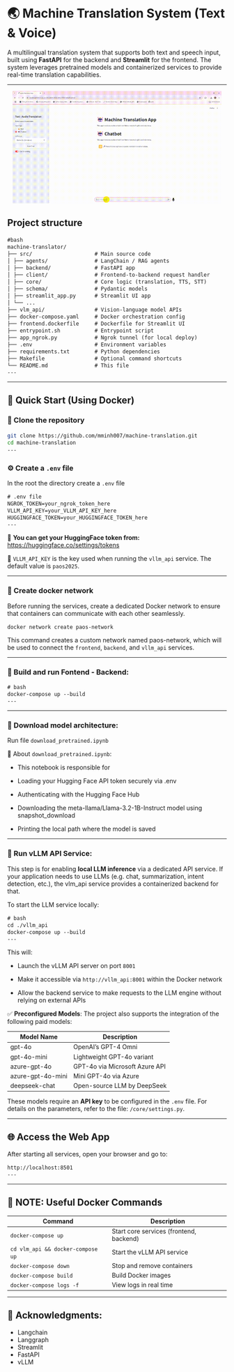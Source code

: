 # :earth_asia: Machine Translation System (Text & Voice)

A multilingual translation system that supports both text and speech input, built using **FastAPI** for the backend and **Streamlit** for the frontend. The system leverages pretrained models and containerized services to provide real-time translation capabilities.

---
<p align="center">
  <img src="/gif/demo.gif" alt="Demo" width="480"/>
</p>


## Project structure
```
#bash
machine-translator/
├── src/                    # Main source code
│ ├── agents/               # LangChain / RAG agents
│ ├── backend/              # FastAPI app
│ ├── client/               # Frontend-to-backend request handler
│ ├── core/                 # Core logic (translation, TTS, STT)
│ ├── schema/               # Pydantic models
│ ├── streamlit_app.py      # Streamlit UI app
│ └── ...
├── vlm_api/                # Vision-language model APIs
├── docker-compose.yaml     # Docker orchestration config
├── frontend.dockerfile     # Dockerfile for Streamlit UI
├── entrypoint.sh           # Entrypoint script
├── app_ngrok.py            # Ngrok tunnel (for local deploy)
├── .env                    # Environment variables
├── requirements.txt        # Python dependencies
├── Makefile                # Optional command shortcuts
└── README.md               # This file
---
```

---

## 🚀 Quick Start (Using Docker)

### 🔗 Clone the repository

```bash
git clone https://github.com/mminh007/machine-translation.git
cd machine-translation
---
```


### ⚙️ **Create a `.env` file**

In the root the directory create a `.env` file

```
# .env file
NGROK_TOKEN=your_ngrok_token_here
VLLM_API_KEY=your_VLLM_API_KEY_here
HUGGINGFACE_TOKEN=your_HUGGINGFACE_TOKEN_here
---
```

:key: **You can get your HuggingFace token from:** https://huggingface.co/settings/tokens

:key: `VLLM_API_KEY` is the key used when running the `vllm_api` service.
The default value is `paos2025`.

---

### 👀 Create docker network
Before running the services, create a dedicated Docker network to ensure that containers can communicate with each other seamlessly.

```
docker network create paos-network
```
This command creates a custom network named paos-network, which will be used to connect the `frontend`, `backend`, and `vllm_api` services.

---

### :running: Build and run Fontend - Backend:

```
# bash
docker-compose up --build
---
```

---

### 👀 Download model architecture:
Run file `download_pretrained.ipynb`

📄 About `download_pretrained.ipynb`:
-   This notebook is responsible for
  
-   Loading your Hugging Face API token securely via .env

-   Authenticating with the Hugging Face Hub

-   Downloading the meta-llama/Llama-3.2-1B-Instruct model using snapshot_download

-   Printing the local path where the model is saved

---

### :running: Run vLLM API Service:
This step is for enabling **local LLM inference** via a dedicated API service. If your application needs to use LLMs (e.g. chat, summarization, intent detection, etc.), the vlm_api service provides a containerized backend for that.

To start the LLM service locally:

```
# bash
cd ./vllm_api
docker-compose up --build
---
```

This will:

-   Launch the vLLM API server on port `8001`

-   Make it accessible via `http://vllm_api:8001` within the Docker network

-   Allow the backend service to make requests to the LLM engine without relying on external APIs

✅ **Preconfigured Models**: 
The project also supports the integration of the following paid models:

| Model Name |	Description |
| --- | ------------ |
| gpt-4o | OpenAI’s GPT-4 Omni |
| gpt-4o-mini |	Lightweight GPT-4o variant |
| azure-gpt-4o | GPT-4o via Microsoft Azure API |
| azure-gpt-4o-mini | Mini GPT-4o via Azure |
| deepseek-chat | Open-source LLM by DeepSeek |
	
These models require an **API key** to be configured in the `.env` file.
For details on the parameters, refer to the file: `/core/settings.py`.
	
---

## :globe_with_meridians: Access the Web App

After starting all services, open your browser and go to:

```
http://localhost:8501
---
```

---

## :hammer: NOTE: Useful Docker Commands

| Command |	Description |
| --- | ------------ |
| `docker-compose up` |	Start core services (frontend, backend) |
| `cd vlm_api && docker-compose up` | Start the vLLM API service |
| `docker-compose down` | Stop and remove containers |
| `docker-compose build` | Build Docker images |
| `docker-compose logs -f` |	View logs in real time |

---

## :raised_hands: Acknowledgments:

- Langchain
- Langgraph
- Streamlit
- FastAPI
- vLLM
